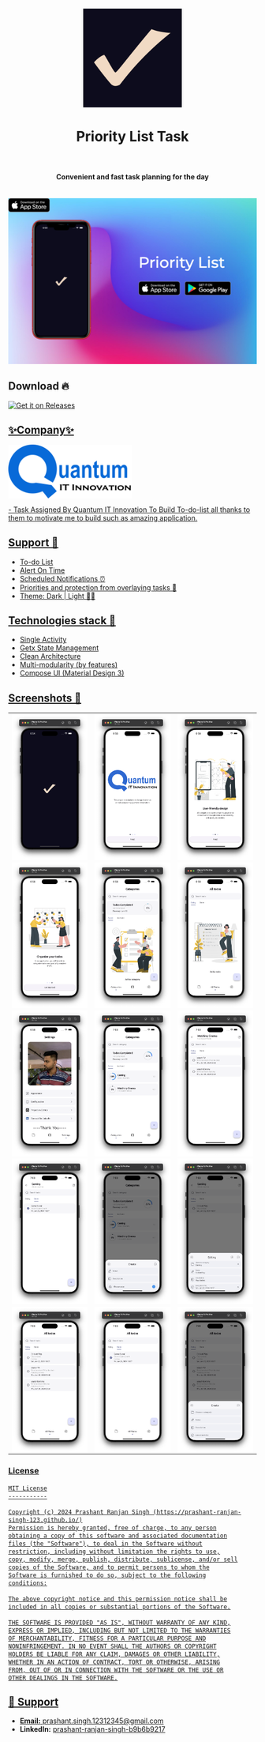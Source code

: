 <div align="center">
</br>
<img src="https://raw.githubusercontent.com/Prashant-ranjan-singh-123/Priority-list-task/main/assets/icons/icon.png" width="200" />

</div>

<h1 align="center">Priority List Task</h1>

</br>

<h4 align="center">Convenient and fast task planning for the day</h4>

<div align="center">
</br>
<img src="https://raw.githubusercontent.com/Prashant-ranjan-singh-123/Priority-list-task/main/readme/priview.png"/>

</div>

## Download 🔥
[<img src="https://raw.githubusercontent.com/flocke/andOTP/master/assets/badges/get-it-on-github.png" alt="Get it on Releases" height="80">](https://github.com/Prashant-ranjan-singh-123/Priority-list-task/releases/download/apk-01/Priority.list.task.apk)
<a href="https://apt.izzysoft.de/fdroid/index/apk/ru.aleshin.timeplanner" target="_blank">

## ✨Company✨
<p align="left">
  <a href="https://quantumitinnovation.com/"><img src="https://raw.githubusercontent.com/Prashant-ranjan-singh-123/Priority-list-task/main/assets/images/company_logo.png" width="250px" alt="serrq" align="center" />
</p>
- Task Assigned By Quantum IT Innovation To Build To-do-list all thanks to them to motivate me to build such as amazing application.

## Support 📱
- To-do List 
- Alert On Time
- Scheduled Notifications ⏰
- Priorities and protection from overlaying tasks 📐
- Theme: Dark | Light 🖤🤍

## Technologies stack 🚀
- Single Activity
- Getx State Management
- Clean Architecture
- Multi-modularity (by features)
- Compose UI (Material Design 3)

## Screenshots 📸

<table>
  <tr>
    <td valign="top"><img src="https://raw.githubusercontent.com/Prashant-ranjan-singh-123/Priority-list-task/main/readme/1.png" align="left" width="350dp"></td>
    <td valign="top"><img src="https://raw.githubusercontent.com/Prashant-ranjan-singh-123/Priority-list-task/main/readme/2.png" align="center" width="350dp"></td>
    <td valign="top"><img src="https://raw.githubusercontent.com/Prashant-ranjan-singh-123/Priority-list-task/main/readme/3.png" align="right" width="350dp"></td>
  </tr>
  <tr>
    <td valign="top"><img src="https://raw.githubusercontent.com/Prashant-ranjan-singh-123/Priority-list-task/main/readme/4.png" align="left" width="350dp"></td>
    <td valign="top"><img src="https://raw.githubusercontent.com/Prashant-ranjan-singh-123/Priority-list-task/main/readme/5.png" align="right" width="350dp"></td>
    <td valign="top"><img src="https://raw.githubusercontent.com/Prashant-ranjan-singh-123/Priority-list-task/main/readme/6.png" align="right" width="350dp"></td>
  </tr>
  <tr>
    <td valign="top"><img src="https://raw.githubusercontent.com/Prashant-ranjan-singh-123/Priority-list-task/main/readme/7.png" align="left" width="350dp"></td>
    <td valign="top"><img src="https://raw.githubusercontent.com/Prashant-ranjan-singh-123/Priority-list-task/main/readme/8.png" align="right" width="350dp"></td>
    <td valign="top"><img src="https://raw.githubusercontent.com/Prashant-ranjan-singh-123/Priority-list-task/main/readme/9.png" align="right" width="350dp"></td>
  </tr>
  <tr>
    <td valign="top"><img src="https://raw.githubusercontent.com/Prashant-ranjan-singh-123/Priority-list-task/main/readme/10.png" align="left" width="350dp"></td>
    <td valign="top"><img src="https://raw.githubusercontent.com/Prashant-ranjan-singh-123/Priority-list-task/main/readme/11.png" align="right" width="350dp"></td>
    <td valign="top"><img src="https://raw.githubusercontent.com/Prashant-ranjan-singh-123/Priority-list-task/main/readme/12.png" align="right" width="350dp"></td>
  </tr>
  <tr>
    <td valign="top"><img src="https://raw.githubusercontent.com/Prashant-ranjan-singh-123/Priority-list-task/main/readme/13.png" align="left" width="350dp"></td>
    <td valign="top"><img src="https://raw.githubusercontent.com/Prashant-ranjan-singh-123/Priority-list-task/main/readme/14.png" align="right" width="350dp"></td>
    <td valign="top"><img src="https://raw.githubusercontent.com/Prashant-ranjan-singh-123/Priority-list-task/main/readme/15.png" align="right" width="350dp"></td>
  </tr>
 </table>

### License

```
MIT License
-----------

Copyright (c) 2024 Prashant Ranjan Singh (https://prashant-ranjan-singh-123.github.io/)
Permission is hereby granted, free of charge, to any person
obtaining a copy of this software and associated documentation
files (the "Software"), to deal in the Software without
restriction, including without limitation the rights to use,
copy, modify, merge, publish, distribute, sublicense, and/or sell
copies of the Software, and to permit persons to whom the
Software is furnished to do so, subject to the following
conditions:

The above copyright notice and this permission notice shall be
included in all copies or substantial portions of the Software.

THE SOFTWARE IS PROVIDED "AS IS", WITHOUT WARRANTY OF ANY KIND,
EXPRESS OR IMPLIED, INCLUDING BUT NOT LIMITED TO THE WARRANTIES
OF MERCHANTABILITY, FITNESS FOR A PARTICULAR PURPOSE AND
NONINFRINGEMENT. IN NO EVENT SHALL THE AUTHORS OR COPYRIGHT
HOLDERS BE LIABLE FOR ANY CLAIM, DAMAGES OR OTHER LIABILITY,
WHETHER IN AN ACTION OF CONTRACT, TORT OR OTHERWISE, ARISING
FROM, OUT OF OR IN CONNECTION WITH THE SOFTWARE OR THE USE OR
OTHER DEALINGS IN THE SOFTWARE.
```

## 🙋 Support

- **Email:** [prashant.singh.12312345@gmail.com](https://mail.google.com/mail/u/?authuser=prashant.singh.12312345@gmail.com)
- **LinkedIn:** [prashant-ranjan-singh-b9b6b9217](https://www.linkedin.com/in/prashant-ranjan-singh-b9b6b9217/)
